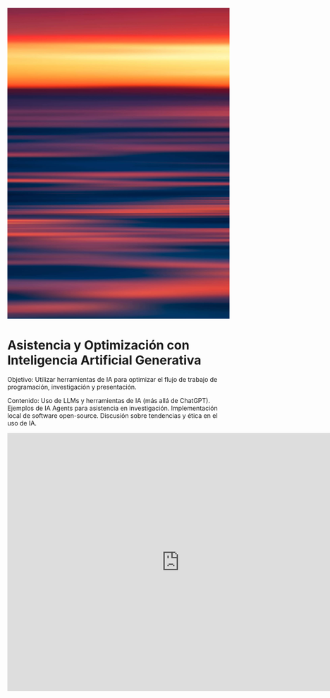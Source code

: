 ![Image Description](images/dave-hoefler-vl2uAIdBWJ8-unsplash.jpg ':class=banner-image')

# Asistencia y Optimización con Inteligencia Artificial Generativa

Objetivo: Utilizar herramientas de IA para optimizar el flujo de trabajo de programación, investigación y presentación.

Contenido: Uso de LLMs y herramientas de IA (más allá de ChatGPT). Ejemplos de IA Agents para asistencia en investigación. Implementación local de software open-source. Discusión sobre tendencias y ética en el uso de IA.

<div class="video-container-4by3"><iframe width="780" height="585" src="https://www.youtube.com/watch?v=KJsveFYG7Wg" frameborder="0" allow="accelerometer; autoplay; encrypted-media; gyroscope; picture-in-picture" allowfullscreen></iframe></div>
